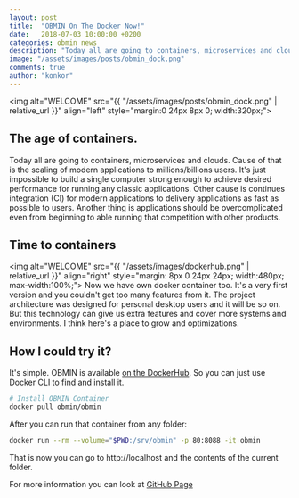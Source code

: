 ```yaml
---
layout: post
title:  "OBMIN On The Docker Now!"
date:   2018-07-03 10:00:00 +0200
categories: obmin news
description: "Today all are going to containers, microservices and clouds. Cause of that is the scaling of modern applications to millions/billions users. It's just impossible to build a single computer strong enough to achieve desired performance for running any classic applications."
image: "/assets/images/posts/obmin_dock.png"
comments: true
author: "konkor"
---
```


<img alt="WELCOME" src="{{ "/assets/images/posts/obmin_dock.png" | relative_url }}" align="left" style="margin:0 24px 8px 0; width:320px;">

## The age of containers.
Today all are going to containers, microservices and clouds. Cause of that is the scaling of modern applications to millions/billions users. It's just impossible to build a single computer strong enough to achieve desired performance for running any classic applications. Other cause is continues integration (CI) for modern applications to delivery applications as fast as possible to users. Another thing is applications should be overcomplicated even from beginning to able running that competition with other products.

## Time to containers
<img alt="WELCOME" src="{{ "/assets/images/dockerhub.png" | relative_url }}" align="right" style="margin: 8px 0 24px 24px; width:480px; max-width:100%;">
Now we have own docker container too. It's a very first version and you couldn't get too many features from it. The project architecture was designed for personal desktop users and it will be so on. But this technology can give us extra features and cover more systems and environments. I think here's a place to grow and optimizations.

## How I could try it?
It's simple. OBMIN is available [on the DockerHub](https://hub.docker.com/r/obmin/obmin/). So you can just use Docker CLI to find and install it.
```sh
# Install OBMIN Container
docker pull obmin/obmin
```
After you can run that container from any folder:
```sh
docker run --rm --volume="$PWD:/srv/obmin" -p 80:8088 -it obmin
```
That is now you can go to http://localhost and the contents of the current folder.

For more information you can look at [GitHub Page](https://github.com/konkor/obmin-docker)

